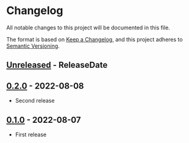 # Changelog

All notable changes to this project will be documented in this file.

The format is based on [Keep a Changelog](https://keepachangelog.com/en/1.1.0/),
and this project adheres to [Semantic Versioning](https://semver.org/spec/v2.0.0.html).

<!-- next-header -->

## [Unreleased] - ReleaseDate

## [0.2.0] - 2022-08-08

* Second release

## [0.1.0] - 2022-08-07

* First release

<!-- next-url -->
[Unreleased]: https://github.com/gifnksm/rust-template-generated-lib/compare/v0.2.0...HEAD
[0.2.0]: https://github.com/gifnksm/rust-template-generated-lib/compare/{{tag_name}}...v0.2.0
[0.1.0]: https://github.com/gifnksm/rust-template-generated-lib/commits/{{tag_name}}
